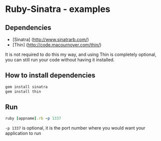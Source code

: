 # Ruby-Sinatra - examples

## Dependencies

* [Sinatra] (http://www.sinatrarb.com/)
* [Thin] (http://code.macournoyer.com/thin/)

It is not required to do this my way, and using Thin is completely optional, you can still run your code without having it installed.

## How to install dependencies

```ruby
gem install sinatra
gem install thin
```
## Run

```ruby
ruby [appname].rb -p 1337
```

`-p 1337` is optional, it is the port number where you would want your application to run

